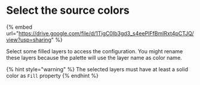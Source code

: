 # Select the source colors

{% embed url="https://drive.google.com/file/d/1TigC0Ib3gd3_s4eePlFfBmIRxt4pCTJQ/view?usp=sharing" %}

Select some filled layers to access the configuration. You might rename these layers because the palette will use the layer name as color name.

{% hint style="warning" %}
The selected layers must have at least a solid color as `Fill` property
{% endhint %}
